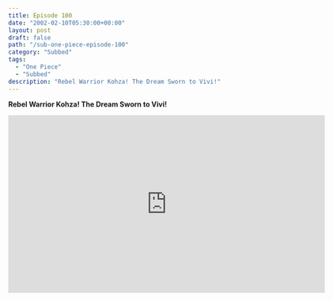 ```yaml
---
title: Episode 100
date: "2002-02-10T05:30:00+00:00"
layout: post
draft: false
path: "/sub-one-piece-episode-100"
category: "Subbed"
tags:
  - "One Piece"
  - "Subbed"
description: "Rebel Warrior Kohza! The Dream Sworn to Vivi!"
---
```


**Rebel Warrior Kohza! The Dream Sworn to Vivi!**

<iframe width="640" height="360" src="https://www.rapidvideo.com/e/FX3CPTA59F" frameborder="0" marginwidth=0 marginheight=0 scrolling=no allowfullscreen></iframe>

